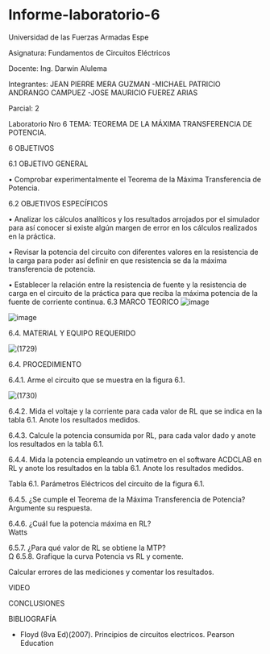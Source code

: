 # Informe-laboratorio-6

Universidad de las Fuerzas Armadas Espe

Asignatura: Fundamentos de Circuitos Eléctricos

Docente: Ing. Darwin Alulema

Integrantes: JEAN PIERRE MERA GUZMAN -MICHAEL PATRICIO ANDRANGO CAMPUEZ -JOSE MAURICIO FUEREZ ARIAS

Parcial: 2

Laboratorio Nro 6 TEMA: TEOREMA DE LA MÁXIMA TRANSFERENCIA DE POTENCIA.

6 OBJETIVOS

6.1 OBJETIVO GENERAL

• Comprobar experimentalmente el Teorema de la Máxima Transferencia de Potencia.

6.2 OBJETIVOS ESPECÍFICOS

• Analizar los cálculos analíticos y los resultados arrojados por el simulador para así conocer si existe algún margen de error en los cálculos realizados en la práctica.

• Revisar la potencia del circuito con diferentes valores en la resistencia de la carga para poder así definir en que resistencia se da la máxima transferencia de potencia.

• Establecer la relación entre la resistencia de fuente y la resistencia de carga en el circuito de la práctica para que reciba la máxima potencia de la fuente de corriente continua.
6.3 MARCO TEORICO
![image](https://user-images.githubusercontent.com/104911658/212157951-a5a0343d-a3be-4bd2-95a4-acdd195fd611.png)

![image](https://user-images.githubusercontent.com/104911658/212155951-eb094f1c-990c-40f7-bce1-df33fcec3d26.png)

6.4.	MATERIAL Y EQUIPO REQUERIDO

![(1729)](https://user-images.githubusercontent.com/117534483/212232909-83c02802-adcd-46e0-9ded-e91bc50547e3.png)

6.4. PROCEDIMIENTO

6.4.1. Arme el circuito que se muestra en la figura 6.1.

![(1730)](https://user-images.githubusercontent.com/117534483/212232937-6e82cfd5-94f2-4072-8436-cb39da79141c.png)

6.4.2. Mida el voltaje y la corriente para cada valor de RL que se indica en la tabla 6.1.
Anote los resultados medidos.

6.4.3.	Calcule la potencia consumida por RL, para cada valor dado y anote los resultados en la tabla 6.1.

6.4.4.	Mida la potencia empleando un vatímetro en el software ACDCLAB en RL y anote los resultados en la tabla 6.1.
Anote los resultados medidos.

Tabla 6.1. Parámetros Eléctricos del circuito de la figura 6.1.



6.4.5.	¿Se cumple el Teorema de la Máxima Transferencia de Potencia? Argumente su respuesta.

6.4.6.	¿Cuál fue la potencia máxima en RL? 	
               Watts

6.5.7.	¿Para qué valor de RL se obtiene la MTP? 	 
               Ω
6.5.8.	Grafique la curva Potencia vs RL y comente.



Calcular errores de las mediciones y comentar los resultados.


VIDEO


CONCLUSIONES


BIBLIOGRAFÍA

*  Floyd (8va Ed)(2007). Principios de circuitos electricos. Pearson Education





